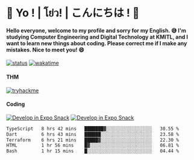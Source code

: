 # 👋 Yo ! | โย่ว! | こんにちは ! 👋

<h4>Hello everyone, welcome to my profile and sorry for my English. 😅
I'm studying Computer Engineering and Digital Technology at KMITL, and I want to learn new things about coding. Please correct me if I make any mistakes. Nice to meet you! 😄</h4>

[![status](https://img.shields.io/badge/Freelance-Unavailable-red)](https://whyzotee.vercel.app)
[![wakatime](https://wakatime.com/badge/user/3ff4daa0-dc37-4cca-9446-11cce239b396.svg)](https://wakatime.com/@3ff4daa0-dc37-4cca-9446-11cce239b396)

#### THM
[![tryhackme](https://tryhackme-badges.s3.amazonaws.com/whyzotee.png)](https://tryhackme.com/p/whyzotee)

#### Coding
[![Develop in Expo Snack](https://img.shields.io/badge/Flutter-119EFF.svg?style=for-the-badge&logo=flutter&labelColor=FFF&logoColor=119EFF)](https://flutter.dev/)
[![Develop in Expo Snack](https://img.shields.io/badge/Expo-000.svg?style=for-the-badge&logo=EXPO&labelColor=FFF&logoColor=000)](https://expo.dev/)

<!--START_SECTION:waka-->

```txt
TypeScript   8 hrs 42 mins   ███████▓░░░░░░░░░░░░░░░░░   30.55 %
Dart         6 hrs 43 mins   ██████░░░░░░░░░░░░░░░░░░░   23.58 %
Terraform    6 hrs 21 mins   █████▓░░░░░░░░░░░░░░░░░░░   22.30 %
HTML         1 hr 56 mins    █▓░░░░░░░░░░░░░░░░░░░░░░░   06.81 %
Bash         1 hr 15 mins    █░░░░░░░░░░░░░░░░░░░░░░░░   04.44 %
```

<!--END_SECTION:waka-->
